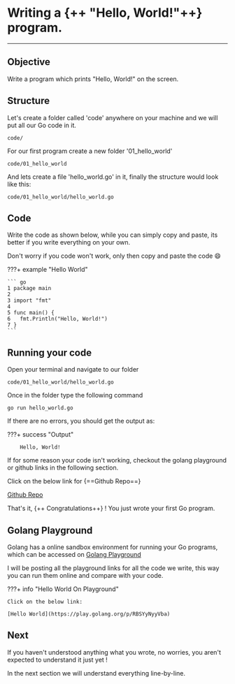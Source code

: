 # Writing a {++ "Hello, World!"++} program.

<hr>

## Objective

Write a program which prints "Hello, World!" on the screen.

## Structure

Let's create a folder called 'code' anywhere on your machine and we will put all our Go code in it.

    code/

For our first program create a new folder '01_hello_world'

    code/01_hello_world

And lets create a file 'hello_world.go' in it, finally the structure would look like this:

    code/01_hello_world/hello_world.go

## Code

Write the code as shown below, while you can simply copy and paste, its better if you write everything on your own. 

Don't worry if you code won't work, only then copy and paste the code :smile:

???+ example "Hello World"

    ``` go
    1 package main
    2
    3 import "fmt"
    4
    5 func main() {
    6   fmt.Println("Hello, World!")
    7 }
    ```

## Running your code

Open your terminal and navigate to our folder

    code/01_hello_world/hello_world.go

Once in the folder type the following command

    go run hello_world.go

If there are no errors, you should get the output as:

???+ success "Output"

        Hello, World!

If for some reason your code isn't working, checkout the golang playground or github links in the following section.

Click on the below link for {==Github Repo==}

[Github Repo](https://github.com/octallium/golang-handbook/tree/master/code)

That's it, {++ Congratulations++} ! You just wrote your first Go program.

## Golang Playground

Golang has a online sandbox environment for running your Go programs, which can be accessed on [Golang Playground](https://play.golang.org/)

I will be posting all the playground links for all the code we write, this way you can run them online and compare with your code.

???+ info "Hello World On Playground"

    Click on the below link:

    [Hello World](https://play.golang.org/p/RBSYyNyyVba)

## Next

If you haven't understood anything what you wrote, no worries, you aren't expected to understand it just yet !

In the next section we will understand everything line-by-line.